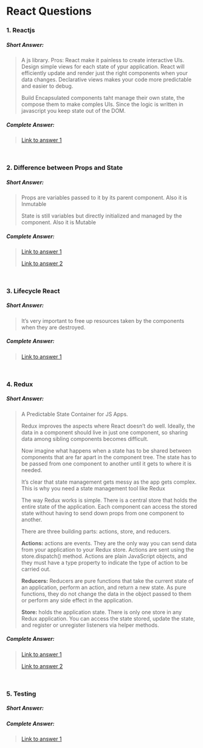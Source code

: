 # React Questions

### 1. Reactjs
>
##### Short Answer:
>
> A js library. 
> Pros: 
> React make it painless to create interactive UIs. Design simple views for each state of ypur application. React will efficiently update and render just the right components when your data changes.
> Declarative views makes your code more predictable and easier to debug.
>
> Build Encapsulated components taht manage their own state, the compose them to make comples UIs. Since the logic is written in javascript you keep state out of the DOM.
>
>
##### Complete Answer:
>
> [Link to answer 1](https://reactjs.org/)
>

<br />

### 2. Difference between Props and State
>
##### Short Answer:
>
> Props are variables passed to it by its parent component. Also it is Inmutable
>
> State is still variables but directly initialized and managed by the component. Also it is Mutable
>
##### Complete Answer:
>
> [Link to answer 1](https://flaviocopes.com/react-state-vs-props/)
>
> [Link to answer 2](https://stackoverflow.com/questions/27991366/what-is-the-difference-between-state-and-props-in-react#:~:text=Basically%2C%20the%20difference%20is%20that,a%20function%20with%20certain%20parameters.)

<br />

### 3. Lifecycle React
>
##### Short Answer:
>
> It’s very important to free up resources taken by the components when they are destroyed.
> 
>
>
>
>
>
>
>
>
##### Complete Answer:
>
> [Link to answer 1](https://reactjs.org/docs/state-and-lifecycle.html)
>

<br />

### 4. Redux
>
##### Short Answer:
>
> A Predictable State Container for JS Apps.
>
> Redux improves the aspects where React doesn’t do well. Ideally, the data in a component should live in just one component, so sharing data among sibling components becomes difficult.
>
> Now imagine what happens when a state has to be shared between components that are far apart in the component tree. The state has to be passed from one component to another until it gets to where it is needed.
>
>
> It’s clear that state management gets messy as the app gets complex. This is why you need a state management tool like Redux
>
> The way Redux works is simple. There is a central store that holds the entire state of the application. Each component can access the stored state without having to send down props from one component to another.
>
> There are three building parts: actions, store, and reducers.
>
> **Actions:** actions are events. They are the only way you can send data from your application to your Redux store. Actions are sent using the store.dispatch() method. Actions are plain JavaScript objects, and they must have a type property to indicate the type of action to be carried out.
>
> **Reducers:** Reducers are pure functions that take the current state of an application, perform an action, and return a new state. As pure functions, they do not change the data in the object passed to them or perform any side effect in the application.
>
> **Store:** holds the application state. There is only one store in any Redux application. You can access the state stored, update the state, and register or unregister listeners via helper methods.
>
>
##### Complete Answer:
>
> [Link to answer 1](https://redux.js.org/introduction/getting-started)
>
> [Link to answer 2](https://blog.logrocket.com/why-use-redux-reasons-with-clear-examples-d21bffd5835/)
>

<br />

### 5. Testing
>
##### Short Answer:
>
> 
>
>
##### Complete Answer:
>
> [Link to answer 1](https://babeljs.io/docs/en/)
>
